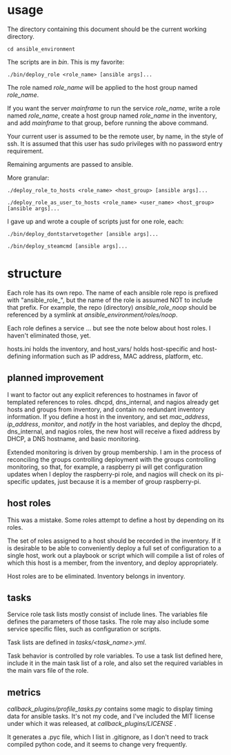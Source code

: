 # usage

The directory containing this document should be the current working directory.

  `cd ansible_environment`

The scripts are in *bin*.  This is my favorite:

  `./bin/deploy_role <role_name> [ansible args]...`

The role named *role_name* will be applied to the host group named *role_name*.

If you want the server *mainframe* to run the service *role_name*, write a role
named *role_name*, create a host group named *role_name* in the inventory, and
add *mainframe* to that group, before running the above command.

Your current user is assumed to be the remote user, by name, in the style of
ssh.  It is assumed that this user has sudo privileges with no password entry
requirement.

Remaining arguments are passed to ansible.

More granular:

  `./deploy_role_to_hosts <role_name> <host_group> [ansible args]...`

  `./deploy_role_as_user_to_hosts <role_name> <user_name> <host_group> [ansible args]...`

I gave up and wrote a couple of scripts just for one role, each:

  `./bin/deploy_dontstarvetogether [ansible args]...`

  `./bin/deploy_steamcmd [ansible args]...`

# structure

Each role has its own repo.  The name of each ansible role repo is prefixed
with "ansible_role_", but the name of the role is assumed NOT to include that
prefix.  For example, the repo (directory) *ansible_role_noop* should be
referenced by a symlink at *ansible_environment/roles/noop*.

Each role defines a service ... but see the note below about host roles.  I
haven't eliminated those, yet.

hosts.ini holds the inventory, and host\_vars/ holds host-specific and
host-defining information such as IP address, MAC address, platform, etc.

## planned improvement

I want to factor out any explicit references to hostnames in favor of templated
references to roles.  dhcpd, dns\_internal, and nagios already get hosts and
groups from inventory, and contain no redundant inventory information.  If you
define a host in the inventory, and set *mac\_address*, *ip\_address*,
*monitor*, and *notify* in the host variables, and deploy the dhcpd,
dns\_internal, and nagios roles, the new host will receive a fixed address by
DHCP, a DNS hostname, and basic monitoring.  

Extended monitoring is driven by group membership.  I am in the process of
reconciling the groups controlling deployment with the groups controlling
monitoring, so that, for example, a raspberry pi will get configuration updates
when I deploy the raspberry-pi role, and nagios will check on its pi-specific
updates, just because it is a member of group raspberry-pi.

## host roles

This was a mistake.  Some roles attempt to define a host by depending on its roles.

The set of roles assigned to a host should be recorded in the inventory.  If it
is desirable to be able to conveniently deploy a full set of configuration to a
single host, work out a playbook or script which will compile a list of roles
of which this host is a member, from the inventory, and deploy appropriately.

Host roles are to be eliminated.  Inventory belongs in inventory.

## tasks

Service role task lists mostly consist of include lines.  The variables file
defines the parameters of those tasks.  The role may also include some service
specific files, such as configuration or scripts.

Task lists are defined in *tasks/&lt;task_name&gt;.yml*.

Task behavior is controlled by role variables.  To use a task list defined
here, include it in the main task list of a role, and also set the required
variables in the main vars file of the role.

## metrics

*callback_plugins/profile_tasks.py* contains some magic to display timing
data for ansible tasks.  It's not my code, and I've included the MIT license
under which it was released, at *callback_plugins/LICENSE* .

It generates a .pyc file, which I list in .gitignore, as I don't need to track
compiled python code, and it seems to change very frequently.
